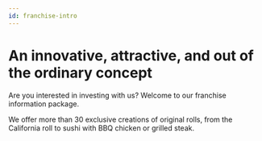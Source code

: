 ```yaml
---
id: franchise-intro
---
```


# An innovative, attractive, and out of the ordinary concept

Are you interested in investing with us? Welcome to our franchise information package.

We offer more than 30 exclusive creations of original rolls, from the California roll to sushi with BBQ chicken or grilled steak.
